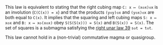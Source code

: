 This law is equivalent to stating that the right cubing map `C: x ↦ (x◇x)◇x` is an involution (`C(C(x)) = x`) and that the products `(y◇y)◇x` and `(y◇x)◇x` are both equal to `C(x)`.  It implies that the squaring and left cubing maps `S: x ↦ x◇x` and `B: x ↦ x◇(x◇x)` obey `S(S(S(x))) = S(x)` and `B(S(x)) = S(x)`.  The set of squares is a submagma satisfying the [right unar law 39](https://teorth.github.io/equational_theories/implications/?39) `s◇t = t◇t`.

This law cannot hold in a (non-trivial) commutative magma or quasigroup.
